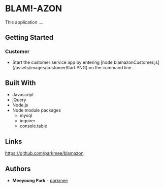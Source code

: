 # BLAM!-AZON
This application ....

## Getting Started

### Customer
* Start the customer service app by entering [node blamazonCustomer.js] (/assets/images/customerStart.PNG) on the command line




## Built With

* Javascript
* jQuery
* Node.js
* Node module packages
    * mysql
    * inquirer
    * console.table

## Links

https://github.com/parkmee/blamazon

## Authors

* **Meeyoung Park** - [parkmee](https://github.com/parkmee)